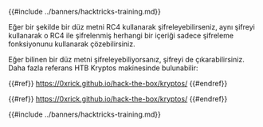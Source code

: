 {{#include ../banners/hacktricks-training.md}}

Eğer bir şekilde bir düz metni RC4 kullanarak şifreleyebilirseniz, aynı şifreyi kullanarak o RC4 ile şifrelenmiş herhangi bir içeriği sadece şifreleme fonksiyonunu kullanarak çözebilirsiniz.

Eğer bilinen bir düz metni şifreleyebiliyorsanız, şifreyi de çıkarabilirsiniz. Daha fazla referans HTB Kryptos makinesinde bulunabilir:

{{#ref}}
https://0xrick.github.io/hack-the-box/kryptos/
{{#endref}}

{{#ref}}
https://0xrick.github.io/hack-the-box/kryptos/
{{#endref}}

{{#include ../banners/hacktricks-training.md}}
